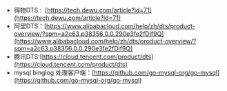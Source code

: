 - 得物DTS :  [https://tech.dewu.com/article?id=71](https://tech.dewu.com/article?id=71)
- 阿里DTS：[https://www.alibabacloud.com/help/zh/dts/product-overview/?spm=a2c63.p38356.0.0.290e3fe2fDif9Q](https://www.alibabacloud.com/help/zh/dts/product-overview/?spm=a2c63.p38356.0.0.290e3fe2fDif9Q)
- 腾讯DTS:[https://cloud.tencent.com/product/dts](https://cloud.tencent.com/product/dts)
- mysql binglog 处理客户端：[https://github.com/go-mysql-org/go-mysql](https://github.com/go-mysql-org/go-mysql)